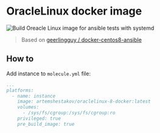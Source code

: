 # OracleLinux docker image
![Build](https://github.com/artem-shestakov/oraclelinux-docker/actions/workflows/Build/badge.svg)
Oreacle Linux image for ansible tests with systemd
>Based on [geerlingguy /
docker-centos8-ansible](https://github.com/geerlingguy/docker-centos8-ansible)
## How to
Add instance to `molecule.yml` file:
```yaml
...
platforms:
  - name: instance
    image: artemshestakov/oraclelinux-8-docker:latest
    volumes:
      - /sys/fs/cgroup:/sys/fs/cgroup:ro
    privileged: true
    pre_build_image: true
```